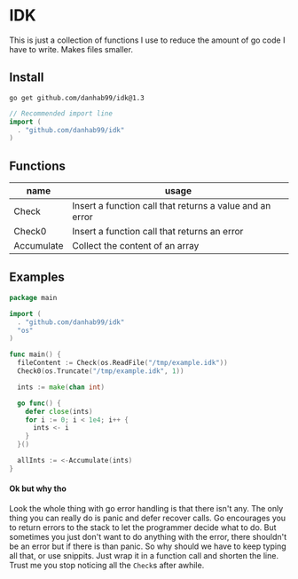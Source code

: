 # IDK

This is just a collection of functions I use to reduce the amount of go code I have to write. Makes files smaller.

## Install

```
go get github.com/danhab99/idk@1.3
```

```go
// Recommended import line
import (
  . "github.com/danhab99/idk"
)
```

## Functions

| name       | usage                                                    |
|------------|----------------------------------------------------------|
| Check      | Insert a function call that returns a value and an error |
| Check0     | Insert a function call that returns an error             |
| Accumulate | Collect the content of an array                          |

## Examples

```go
package main

import (
  . "github.com/danhab99/idk"
  "os"
)

func main() {
  fileContent := Check(os.ReadFile("/tmp/example.idk"))
  Check0(os.Truncate("/tmp/example.idk", 1))

  ints := make(chan int)

  go func() {
    defer close(ints)
    for i := 0; i < 1e4; i++ {
      ints <- i
    }
  }()

  allInts := <-Accumulate(ints)
}
```

#### Ok but why tho

Look the whole thing with go error handling is that there isn't any. The only thing you can really do is panic and defer recover calls. Go encourages you to return errors to the stack to let the programmer decide what to do. But sometimes you just don't want to do anything with the error, there shouldn't be an error but if there is than panic. So why should we have to keep typing all that, or use snippits. Just wrap it in a function call and shorten the line. Trust me you stop noticing all the `Check`s after awhile.
